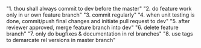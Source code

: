 "1. thou shall always commit to dev before the master" 
"2. do feature work only in ur own feature branch" 
"3. commit regularly" 
"4. when unit testing is done, commit/push final changes and initiate pull request to dev" 
"5. after reviewer approved, merge feature branch into dev" 
"6. delete feature branch" 
"7. only do bugfixes & documentation in rel branches" 
"8. use tags to demarcate rel versions in master branch" 


